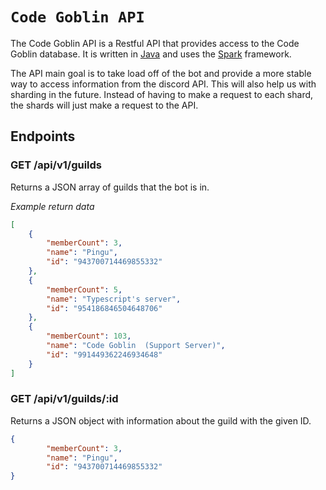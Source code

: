# `Code Goblin API`

The Code Goblin API is a Restful API that provides access to the Code Goblin database. It is written in [Java](https://en.wikipedia.org/wiki/Java_(programming_language)) and uses the [Spark](https://sparkjava.com/) framework. 

The API main goal is to take load off of the bot and provide a more stable way to access information from the discord API. This will also help us with sharding in the future. Instead of having to make a request to each shard, the shards will just make a request to the API.

## Endpoints

### GET /api/v1/guilds

Returns a JSON array of guilds that the bot is in.

*Example return data*
```json
[
    {
        "memberCount": 3,
        "name": "Pingu",
        "id": "943700714469855332"
    },
    {
        "memberCount": 5,
        "name": "Typescript's server",
        "id": "954186846504648706"
    },
    {
        "memberCount": 103,
        "name": "Code Goblin  (Support Server)",
        "id": "991449362246934648"
    }
]
```

### GET /api/v1/guilds/:id

Returns a JSON object with information about the guild with the given ID.

```json
{
        "memberCount": 3,
        "name": "Pingu",
        "id": "943700714469855332"
}
```

